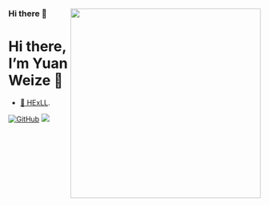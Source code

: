 ### Hi there 👋 <img align='right' src='https://github-readme-stats.vercel.app/api?username=yuanweize&show_icons=true&theme=cobalt' width='380px'>
# Hi there, I’m **Yuan Weize** 👋

<!--
**yuanweize/yuanweize** is a ✨ _special_ ✨ repository because its `README.md` (this file) appears on your GitHub profile.

Here are some ideas to get you started:

- 🔭 I’m currently working on ...
- 🌱 I’m currently learning ...
- 👯 I’m looking to collaborate on ...
- 🤔 I’m looking for help with ...
- 💬 Ask me about ...
- 📫 How to reach me: ...
- 😄 Pronouns: ...
- ⚡ Fun fact: ...
-->
- [🐤 HExLL](https://yuanweize.github.io/).

[![GitHub](https://img.shields.io/badge/GitHub-grey?logo=github)](https://github.com/yuanweize)
![](https://visitor-badge.glitch.me/badge?page_id=yuanweize.README) 
